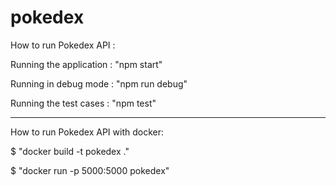 # pokedex

How to run Pokedex API :

Running the application : "npm start"

Running in debug mode : "npm run debug"

Running the test cases : "npm test"

---

How to run Pokedex API with docker:

$ "docker build -t pokedex  ."

$ "docker run -p 5000:5000 pokedex"
